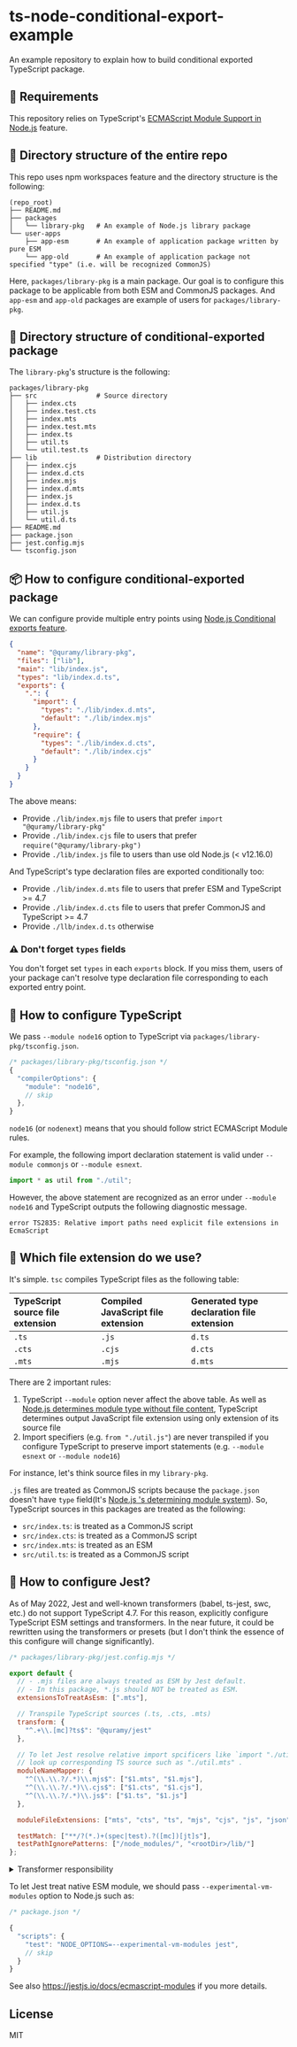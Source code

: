 # ts-node-conditional-export-example

An example repository to explain how to build conditional exported TypeScript package.

## :wrench: Requirements

This repository relies on TypeScript's [ECMAScript Module Support in Node.js](https://devblogs.microsoft.com/typescript/announcing-typescript-4-7-beta/#esm-nodejs) feature.

## :open_file_folder: Directory structure of the entire repo

This repo uses npm workspaces feature and the directory structure is the following:

```
(repo_root)
├── README.md
├── packages
│   └── library-pkg   # An example of Node.js library package
└── user-apps
    ├── app-esm       # An example of application package written by pure ESM
    └── app-old       # An example of application package not specified "type" (i.e. will be recognized CommonJS)
```

Here, `packages/library-pkg` is a main package. Our goal is to configure this package to be applicable from both ESM and CommonJS packages.
And `app-esm` and `app-old` packages are example of users for `packages/library-pkg`.

## :open_file_folder: Directory structure of conditional-exported package

The `library-pkg`'s structure is the following:

```
packages/library-pkg
├── src               # Source directory
│   ├── index.cts
│   ├── index.test.cts
│   ├── index.mts
│   ├── index.test.mts
│   ├── index.ts
│   ├── util.ts
│   └── util.test.ts
├── lib               # Distribution directory
│   ├── index.cjs
│   ├── index.d.cts
│   ├── index.mjs
│   ├── index.d.mts
│   ├── index.js
│   ├── index.d.ts
│   ├── util.js
│   └── util.d.ts
├── README.md
├── package.json
├── jest.config.mjs
└── tsconfig.json
```

## :package: How to configure conditional-exported package

We can configure provide multiple entry points using [Node.js Conditional exports feature](https://nodejs.org/api/packages.html#conditional-exports).

```json
{
  "name": "@quramy/library-pkg",
  "files": ["lib"],
  "main": "lib/index.js",
  "types": "lib/index.d.ts",
  "exports": {
    ".": {
      "import": {
        "types": "./lib/index.d.mts",
        "default": "./lib/index.mjs"
      },
      "require": {
        "types": "./lib/index.d.cts",
        "default": "./lib/index.cjs"
      }
    }
  }
}
```

The above means:

- Provide `./lib/index.mjs` file to users that prefer `import "@quramy/library-pkg"`
- Provide `./lib/index.cjs` file to users that prefer `require("@quramy/library-pkg")`
- Provide `./lib/index.js` file to users than use old Node.js (< v12.16.0)

And TypeScript's type declaration files are exported conditionally too:

- Provide `./lib/index.d.mts` file to users that prefer ESM and TypeScript >= 4.7
- Provide `./lib/index.d.cts` file to users that prefer CommonJS and TypeScript >= 4.7
- Provide `./llb/index.d.ts` otherwise

### :warning: Don't forget `types` fields

You don't forget set `types` in each `exports` block. If you miss them, users of your package can't resolve type declaration file corresponding to each exported entry point.

## :nut_and_bolt: How to configure TypeScript

We pass `--module node16` option to TypeScript via `packages/library-pkg/tsconfig.json`.

```js
/* packages/library-pkg/tsconfig.json */
{
  "compilerOptions": {
    "module": "node16",
    // skip
  },
}
```

`node16` (or `nodenext`) means that you should follow strict ECMAScript Module rules.

For example, the following import declaration statement is valid under `--module commonjs` or `--module esnext`.

```ts
import * as util from "./util";
```

However, the above statement are recognized as an error under `--module node16` and TypeScript outputs the following diagnostic message.

```
error TS2835: Relative import paths need explicit file extensions in EcmaScript
```

## :memo: Which file extension do we use?

It's simple. `tsc` compiles TypeScript files as the following table:

| TypeScript source file extension | Compiled JavaScript file extension | Generated type declaration file extension |
| :------------------------------- | :--------------------------------- | :---------------------------------------- |
| `.ts`                            | `.js`                              | `d.ts`                                    |
| `.cts`                           | `.cjs`                             | `d.cts`                                   |
| `.mts`                           | `.mjs`                             | `d.mts`                                   |

There are 2 important rules:

1. TypeScript `--module` option never affect the above table. As well as [Node.js determines module type without file content](https://nodejs.org/api/packages.html#determining-module-system), TypeScript determines output JavaScript file extension using only extension of its source file
1. Import specifiers (e.g. `from "./util.js"`) are never transpiled if you configure TypeScript to preserve import statements (e.g. `--module esnext` or `--module node16`)

For instance, let's think source files in my `library-pkg`.

`.js` files are treated as CommonJS scripts because the `package.json` doesn't have `type` field(It's [Node.js 's determining module system](https://nodejs.org/api/packages.html#determining-module-system)).
So, TypeScript sources in this packages are treated as the following:

- `src/index.ts`: is treated as a CommonJS script
- `src/index.cts`: is treated as a CommonJS script
- `src/index.mts`: is treated as an ESM
- `src/util.ts`: is treated as a CommonJS script

## :memo: How to configure Jest?

As of May 2022, Jest and well-known transformers (babel, ts-jest, swc, etc.) do not support TypeScript 4.7.
For this reason, explicitly configure TypeScript ESM settings and transformers.
In the near future, it could be rewritten using the transformers or presets (but I don't think the essence of this configure will change significantly).

```js
/* packages/library-pkg/jest.config.mjs */

export default {
  // - .mjs files are always treated as ESM by Jest default.
  // - In this package, *.js should NOT be treated as ESM.
  extensionsToTreatAsEsm: [".mts"],

  // Transpile TypeScript sources (.ts, .cts, .mts)
  transform: {
    "^.+\\.[mc]?ts$": "@quramy/jest"
  },

  // To let Jest resolve relative import spcificers like `import "./util.mjs"`,
  // look up corresponding TS source such as "./util.mts" .
  moduleNameMapper: {
    "^(\\.\\.?/.*)\\.mjs$": ["$1.mts", "$1.mjs"],
    "^(\\.\\.?/.*)\\.cjs$": ["$1.cts", "$1.cjs"],
    "^(\\.\\.?/.*)\\.js$": ["$1.ts", "$1.js"]
  },

  moduleFileExtensions: ["mts", "cts", "ts", "mjs", "cjs", "js", "json"],

  testMatch: ["**/?(*.)+(spec|test).?([mc])[jt]s"],
  testPathIgnorePatterns: ["/node_modules/", "<rootDir>/lib/"]
};
```

<details>
<summary>Transformer responsibility</summary>
<p>
Whether .ts files are treated as ESM is contextual. TypeScript determines this via using package.json's <code>type</code> field. <br />
Jest transformer should determines this as well as TypeScript does.
In Jest configuration context, transformer should transpile .ts file to ESM if <code>extensionsToTreatAsEsm</code> includes .ts .
</p>
</details>

To let Jest treat native ESM module, we should pass `--experimental-vm-modules` option to Node.js such as:

```js
/* package.json */

{
  "scripts": {
    "test": "NODE_OPTIONS=--experimental-vm-modules jest",
    // skip
  }
}
```

See also https://jestjs.io/docs/ecmascript-modules if you more details.

## License

MIT
